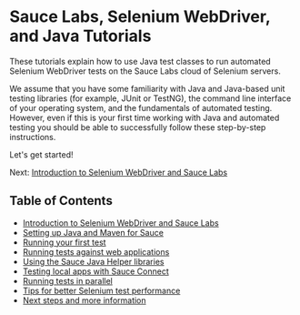 Sauce Labs, Selenium WebDriver, and Java Tutorials
============
These tutorials explain how to use Java test classes to run automated Selenium WebDriver tests on the Sauce Labs cloud of Selenium servers. 

We assume that you have some familiarity with Java and Java-based unit testing libraries 
(for example, JUnit or TestNG), the command line interface of your operating system, and the fundamentals of 
automated testing. However, even if this is your first time working with Java and automated testing 
you should be able to successfully follow these step-by-step instructions. 

Let's get started!

Next: [Introduction to Selenium WebDriver and Sauce Labs](##01-Selenium.md##)

Table of Contents
---
* [Introduction to Selenium WebDriver and Sauce Labs](##01-Selenium.md##)
* [Setting up Java and Maven for Sauce](##02-Setup.md##)
* [Running your first test](##03-First-Test.md##)
* [Running tests against web applications](##04-Testing-Apps.md##)
* [Using the Sauce Java Helper libraries](##04-Java-Helper.md##)
* [Testing local apps with Sauce Connect](##05-Sauce-Connect.md##)
* [Running tests in parallel](##06-Parallelism.md##)
* [Tips for better Selenium test performance](##07-Tips.md##)
* [Next steps and more information](##08-Info.md##)

